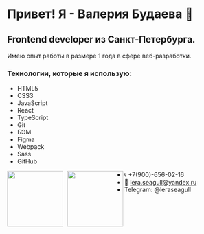 # Привет! Я - Валерия Будаева 👋 

## Frontend developer из Санкт-Петербурга.
 
Имею опыт работы в размере 1 года в сфере
веб-разработки.

### Технологии, которые я использую:

- HTML5
- CSS3
- JavaScript
- React
- TypeScript
- Git
- БЭМ
- Figma
- Webpack
- Sass
- GitHub

<div>
<a href="https://github-readme-stats.vercel.app/api?username=leraseagull&hide=contribs&show_icons=true">
  <img  align="left" height="130" style="margin-right: 10px" src="https://github-readme-stats.vercel.app/api?username=leraseagull&hide=contribs&show_icons=true" />
</a>
<a href="https://github-readme-stats.vercel.app/api/top-langs/?username=leraseagull&layout=compact">
  <img align="left" height="130" src="https://github-readme-stats.vercel.app/api/top-langs/?username=leraseagull&layout=compact" />
</a>
</div>


- :telephone_receiver: +7(900)-656-02-16
- :email: lera.seagull@yandex.ru
- Telegram: @leraseagull
